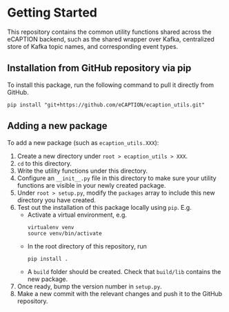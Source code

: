 # Getting Started
This repository contains the common utility functions shared across the eCAPTION backend, such as the shared wrapper over Kafka, centralized store of Kafka topic names, and corresponding event types.

## Installation from GitHub repository via pip
To install this package, run the following command to pull it directly from GitHub.
```
pip install "git+https://github.com/eCAPTION/ecaption_utils.git"
```

## Adding a new package
To add a new package (such as `ecaption_utils.XXX`):
1. Create a new directory under `root > ecaption_utils > XXX`.
1. `cd` to this directory.
1. Write the utility functions under this directory.
1. Configure an `__init__.py` file in this directory to make sure your utility functions are visible in your newly created package.
1. Under `root > setup.py`, modify the `packages` array to include this new directory you have created.
1. Test out the installation of this package locally using `pip`. E.g.
    - Activate a virtual environment, e.g.
      ```
      virtualenv venv
      source venv/bin/activate
      ```
    - In the root directory of this repository, run
      ```
      pip install .
      ```
    - A `build` folder should be created. Check that `build/lib` contains the new package.
1. Once ready, bump the version number in `setup.py`.
1. Make a new commit with the relevant changes and push it to the GitHub repository.
